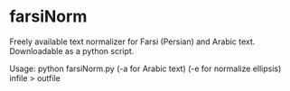 farsiNorm
=========

Freely available text normalizer for Farsi (Persian) and Arabic text. Downloadable as a python script.

Usage: python farsiNorm.py (-a for Arabic text) (-e for normalize ellipsis) infile > outfile

